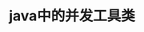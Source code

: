 ---
layout: post
title: java中的并发工具类
category: 笔记
tags: Concurrent class
description: java中的并发工具类——《java并发编程的艺术》学习笔记
---